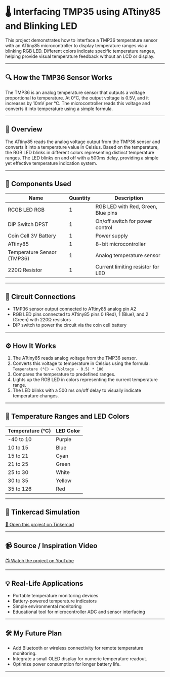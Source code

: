 # 🌡️ Interfacing TMP35 using ATtiny85 and Blinking LED

This project demonstrates how to interface a TMP36 temperature sensor with an ATtiny85 microcontroller to display temperature ranges via a blinking RGB LED. Different colors indicate specific temperature ranges, helping provide visual temperature feedback without an LCD or display.

---

## 🔍 How the TMP36 Sensor Works

The TMP36 is an analog temperature sensor that outputs a voltage proportional to temperature. At 0°C, the output voltage is 0.5V, and it increases by 10mV per °C. The microcontroller reads this voltage and converts it into temperature using a simple formula.

---

## 🧾 Overview

The ATtiny85 reads the analog voltage output from the TMP36 sensor and converts it into a temperature value in Celsius. Based on the temperature, the RGB LED blinks in different colors representing distinct temperature ranges. The LED blinks on and off with a 500ms delay, providing a simple yet effective temperature indication system.

---

## 🧩 Components Used

| Name                 | Quantity | Description                   |
|----------------------|----------|-------------------------------|
| RCGB LED RGB         | 1        | RGB LED with Red, Green, Blue pins |
| DIP Switch DPST      | 1        | On/off switch for power control  |
| Coin Cell 3V Battery | 1        | Power supply                   |
| ATtiny85             | 1        | 8-bit microcontroller          |
| Temperature Sensor (TMP36) | 1    | Analog temperature sensor      |
| 220Ω Resistor        | 1        | Current limiting resistor for LED |

---

## 🔌 Circuit Connections

- TMP36 sensor output connected to ATtiny85 analog pin A2
- RGB LED pins connected to ATtiny85 pins 0 (Red), 1 (Blue), and 2 (Green) with 220Ω resistors
- DIP switch to power the circuit via the coin cell battery

---

## ⚙️ How It Works

1. The ATtiny85 reads analog voltage from the TMP36 sensor.
2. Converts this voltage to temperature in Celsius using the formula:  
   `Temperature (°C) = (Voltage - 0.5) * 100`
3. Compares the temperature to predefined ranges.
4. Lights up the RGB LED in colors representing the current temperature range.
5. The LED blinks with a 500 ms on/off delay to visually indicate temperature changes.

---

## 🌈 Temperature Ranges and LED Colors

| Temperature (°C) | LED Color  |
|------------------|------------|
| -40 to 10        | Purple     |
| 10 to 15         | Blue       |
| 15 to 21         | Cyan       |
| 21 to 25         | Green      |
| 25 to 30         | White      |
| 30 to 35         | Yellow     |
| 35 to 126        | Red        |

---

## 🔗 Tinkercad Simulation

[🔗 Open this project on Tinkercad](https://www.tinkercad.com/things/4nOALdL6FS1-interfacing-tmp35-using-attiny85-and-blinking-led)

---

## 📹 Source / Inspiration Video

[📺 Watch the project on YouTube](https://youtu.be/1mcgcK2fXbo?si=l9NHkD1YZUHh8Md_)

---

## 💡 Real-Life Applications

- Portable temperature monitoring devices
- Battery-powered temperature indicators
- Simple environmental monitoring
- Educational tool for microcontroller ADC and sensor interfacing

---

## 🛠️ My Future Plan

- Add Bluetooth or wireless connectivity for remote temperature monitoring.
- Integrate a small OLED display for numeric temperature readout.
- Optimize power consumption for longer battery life.

---
